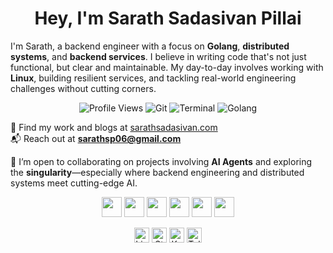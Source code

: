 <h1 align="center">Hey, I'm Sarath Sadasivan Pillai</h1>

I'm Sarath, a backend engineer with a focus on **Golang**, **distributed systems**, and **backend services**. I believe in writing code that's not just functional, but clear and maintainable. My day-to-day involves working with **Linux**, building resilient services, and tackling real-world engineering challenges without cutting corners.

<p align="center">
  <img src="https://komarev.com/ghpvc/?username=sarathsp06" alt="Profile Views" />
  <img src="https://flat.badgen.net/badge/icon/git?icon=git&label=git-user" alt="Git" />
  <img src="https://flat.badgen.net/badge/icon/terminal?icon=terminal&label=terminal-geek" alt="Terminal" />
  <img src="https://flat.badgen.net/badge/icon/golang?icon=gopher&label=golang" alt="Golang" />
</p>

🔗 Find my work and blogs at [sarathsadasivan.com](https://sarathsadasivan.com)  
📬 Reach out at **sarathsp06@gmail.com**

👯 I’m open to collaborating on projects involving **AI Agents** and exploring the **singularity**—especially where backend engineering and distributed systems meet cutting-edge AI.

<p align="center">
  <img src="https://api.iconify.design/logos:gopher.svg" width="32" height="32"/>
  <img src="https://api.iconify.design/logos:docker-icon.svg" width="32" height="32"/>
  <img src="https://api.iconify.design/logos:redis.svg" width="32" height="32"/>
  <img src="https://api.iconify.design/logos:postgresql.svg" width="32" height="32"/>
  <img src="https://api.iconify.design/logos:linux-mint.svg" width="32" height="32"/>
  <img src="https://api.iconify.design/logos:typescript-icon.svg" width="32" height="32"/>
</p>

<p align="center">
  <a href="https://linkedin.com/in/sarathsp" target="_blank"><img src="https://cdn.jsdelivr.net/npm/simple-icons@3.0.1/icons/linkedin.svg" height="24" width="24" alt="LinkedIn" /></a>
  <a href="https://stackoverflow.com/users/1898494/sarath-sadasivan-pillai" target="_blank"><img src="https://cdn.jsdelivr.net/npm/simple-icons@3.0.1/icons/stackoverflow.svg" height="24" width="24" alt="StackOverflow" /></a>
  <a href="https://keybase.io/sarathsp06" target="_blank"><img src="https://cdn.jsdelivr.net/npm/simple-icons@3.0.1/icons/keybase.svg" height="24" width="24" alt="Keybase" /></a>
  <a href="https://t.me/sarathsp06" target="_blank"><img src="https://cdn.jsdelivr.net/npm/simple-icons@3.0.1/icons/telegram.svg" height="24" width="24" alt="Telegram" /></a>
</p>
